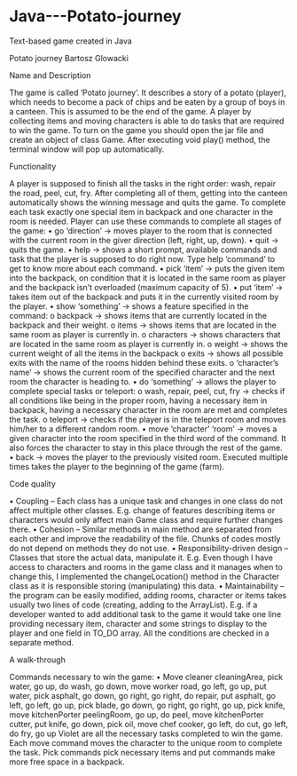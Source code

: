 # Java---Potato-journey
Text-based game created in Java

Potato journey
Bartosz Glowacki 
 

Name and Description

The game is called ‘Potato journey’. It describes a story of a potato (player), 
which needs to become a pack of chips and be eaten by a group of boys in a 
canteen. This is assumed to be the end of the game. A player by collecting items 
and moving characters is able to do tasks that are required to win the game. To 
turn on the game you should open the jar file and create an object of class 
Game. After executing void play() method, the terminal window will pop up 
automatically.

Functionality

A player is supposed to finish all the tasks in the right order: wash, repair the 
road, peel, cut, fry. After completing all of them, getting into the canteen 
automatically shows the winning message and quits the game. To complete each 
task exactly one special item in backpack and one character in the room is 
needed. Player can use these commands to complete all stages of the game:
• go ‘direction’ -> moves player to the room that is connected with the 
current room in the giver direction (left, right, up, down).
• quit -> quits the game.
• help -> shows a short prompt, available commands and task that the 
player is supposed to do right now. Type help ‘command’ to get to know 
more about each command.
• pick ‘item’ -> puts the given item into the backpack, on condition that it is 
located in the same room as player and the backpack isn’t overloaded 
(maximum capacity of 5).
• put ‘item’ -> takes item out of the backpack and puts it in the currently 
visited room by the player.
• show ‘something’ -> shows a feature specified in the command:
o backpack -> shows items that are currently located in the backpack 
and their weight.
o items -> shows items that are located in the same room as player is 
currently in.
o characters -> shows characters that are located in the same room as 
player is currently in.
o weight -> shows the current weight of all the items in the backpack
o exits -> shows all possible exits with the name of the rooms hidden 
behind these exits.
o ‘character’s name’ -> shows the current room of the specified 
character and the next room the character is heading to.
• do ‘something’ -> allows the player to complete special tasks or teleport:
o wash, repair, peel, cut, fry -> checks if all conditions like being in the 
proper room, having a necessary item in backpack, having a 
necessary character in the room are met and completes the task.
o teleport -> checks if the player is in the teleport room and moves 
him/her to a different random room.
• move ‘character’ ‘room’ -> moves a given character into the room 
specified in the third word of the command. It also forces the character to 
stay in this place through the rest of the game.
• back -> moves the player to the previously visited room. Executed 
multiple times takes the player to the beginning of the game (farm). 

Code quality

• Coupling – Each class has a unique task and changes in one class do not 
affect multiple other classes. E.g. change of features describing items or 
characters would only affect main Game class and require further changes 
there.
• Cohesion – Similar methods in main method are separated from each 
other and improve the readability of the file. Chunks of codes mostly do 
not depend on methods they do not use.
• Responsibility-driven design – Classes that store the actual data, 
manipulate it. E.g. Even though I have access to characters and rooms in 
the game class and it manages when to change this, I implemented the 
changeLocation() method in the Character class as it is responsible storing 
(manipulating) this data.
• Maintainability – the program can be easily modified, adding rooms, 
character or items takes usually two lines of code (creating, adding to the 
ArrayList). E.g. if a developer wanted to add additional task to the game it 
would take one line providing necessary item, character and some strings 
to display to the player and one field in TO_DO array. All the conditions are 
checked in a separate method.

A walk-through

Commands necessary to win the game:
• Move cleaner cleaningArea, pick water, go up, do wash, go down, move
worker road, go left, go up, put water, pick asphalt, go down, go right, go 
right, do repair, put asphalt, go left, go left, go up, pick blade, go down, go 
right, go right, go up, pick knife, move kitchenPorter peelingRoom, go up, 
do peel, move kitchenPorter cutter, put knife, go down, pick oil, move chef 
cooker, go left, do cut, go left, do fry, go up
Violet are all the necessary tasks completed to win the game. Each move 
command moves the character to the unique room to complete the task. Pick 
commands pick necessary items and put commands make more free space in 
a backpack.
